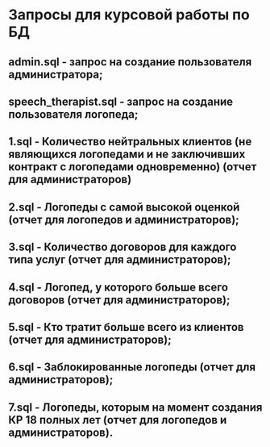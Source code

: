 # Запросы для курсовой работы по БД

## admin.sql - запрос на создание пользователя администратора;
## speech_therapist.sql - запрос на создание пользователя логопеда;
## 1.sql - Количество нейтральных клиентов (не являющихся логопедами и не заключивших контракт с логопедами одновременно) (отчет для администраторов)
## 2.sql - Логопеды с самой высокой оценкой (отчет для логопедов и администраторов);
## 3.sql - Количество договоров для каждого типа услуг (отчет для администраторов);
## 4.sql - Логопед, у которого больше всего договоров (отчет для администраторов);
## 5.sql - Кто тратит больше всего из клиентов (отчет для администраторов);
## 6.sql - Заблокированные логопеды (отчет для администраторов);
## 7.sql - Логопеды, которым на момент создания КР 18 полных лет (отчет для логопедов и администраторов).
